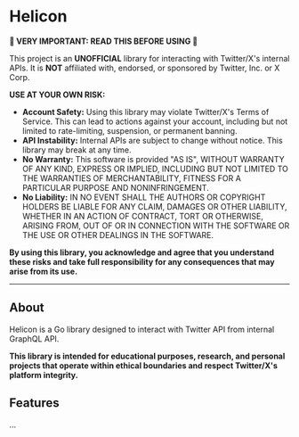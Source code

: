 # Helicon

**🚨 VERY IMPORTANT: READ THIS BEFORE USING 🚨**

This project is an **UNOFFICIAL** library for interacting with Twitter/X's internal APIs. It is **NOT** affiliated with, endorsed, or sponsored by Twitter, Inc. or X Corp.

**USE AT YOUR OWN RISK:**
*   **Account Safety:** Using this library may violate Twitter/X's Terms of Service. This can lead to actions against your account, including but not limited to rate-limiting, suspension, or permanent banning.
*   **API Instability:** Internal APIs are subject to change without notice. This library may break at any time.
*   **No Warranty:** This software is provided "AS IS", WITHOUT WARRANTY OF ANY KIND, EXPRESS OR IMPLIED, INCLUDING BUT NOT LIMITED TO THE WARRANTIES OF MERCHANTABILITY, FITNESS FOR A PARTICULAR PURPOSE AND NONINFRINGEMENT.
*   **No Liability:** IN NO EVENT SHALL THE AUTHORS OR COPYRIGHT HOLDERS BE LIABLE FOR ANY CLAIM, DAMAGES OR OTHER LIABILITY, WHETHER IN AN ACTION OF CONTRACT, TORT OR OTHERWISE, ARISING FROM, OUT OF OR IN CONNECTION WITH THE SOFTWARE OR THE USE OR OTHER DEALINGS IN THE SOFTWARE.

**By using this library, you acknowledge and agree that you understand these risks and take full responsibility for any consequences that may arise from its use.**

---

## About

Helicon is a Go library designed to interact with Twitter API from internal GraphQL API.

**This library is intended for educational purposes, research, and personal projects that operate within ethical boundaries and respect Twitter/X's platform integrity.**

## Features
...
